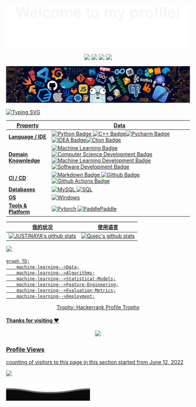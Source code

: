 ![](assets/Bottom_up.svg)

<!--   my-icons -->

<p align="center">
    <a href="https://github.com/JUSTINAYA/JUSTINAYA"><img src="https://img.shields.io/badge/status-updating-brightgreen.svg"></a>
    <a href="https://github.com/python/cpython"><img src="https://img.shields.io/badge/Python-3.10-FF1493.svg"></a>
    <a href="https://github.com/JUSTINAYA/JUSTINAYA/graphs/contributors"><img src="https://img.shields.io/github/contributors/JUSTINAYA/JUSTINAYA?color=blue"></a>
    <a href="https://github.com/JUSTINAYA/JUSTINAYA/network/members"><img src="https://img.shields.io/github/forks/JUSTINAYA/JUSTINAYA.svg?color=blue&logo=github">
</p>
<!--   my-header-img -->

<img src="/src/header_.png" alt="header_.png"/>

<!--   my-ticker -->    
![Typing SVG](https://readme-typing-svg.herokuapp.com?color=%2336BCF7&center=true&vCenter=true&width=800&lines=Hello+👋,+我是+JUSTINAYA;+欢迎来到我的主页!;还是在校大学生;Always+learning+new+things+;Machine+learning+enthusiast+)

<!--   my-skils -->

| Property              | Data                                                         |
| --------------------- | ------------------------------------------------------------ |
| **Language / IDE**    | ![Python Badge](https://img.shields.io/badge/-Python-3776AB?style=flat&logo=Python&logoColor=white) ![C++ Badge](https://img.shields.io/badge/-C++-3776AB?style=flat&logo=cplusplus&logoColor=white)![Pycharm Badge](https://img.shields.io/badge/-Pycharm-3776AB?style=flat&logo=Pycharm&logoColor=white)![IDEA Badge](https://img.shields.io/badge/-IDEA-3776AB?style=flat&logo=IntellijIDEA&logoColor=white)![Clion Badge](https://img.shields.io/badge/-Clion-3776AB?style=flat&logo=Clion&logoColor=white) |
| **Domain Knownledge** | [![Machine Learning Badge](https://img.shields.io/badge/-Machine%20Learning-01D277?style=flat&logoColor=white)](https://github.com/JUSTINAYA/JUSTINAYA) [![Computer Science Development Badge](https://img.shields.io/badge/-Computer%20Science-FAB040?style=flat&logoColor=white)](https://github.com/search?q=user%3AJUSTINAYA&type=Repositories) [![Machine Learning Development Badge](https://img.shields.io/badge/-Machine%20Learning-4C8CBF?style=flat&logoColor=white)](https://github.com/search?q=user%3AJUSTINAYA&type=Repositories) [![Software Development Badge](https://img.shields.io/badge/-Software%20Development-FF6600?style=flat&logoColor=white)](https://github.com/search?q=user%3AJUSTINAYA&type=Repositories) |
| **CI / CD**           | [![Markdown Badge](https://img.shields.io/badge/-Markdown-2088FF?style=flat&logo=Markdown&logoColor=white)](https://github.com/JUSTINAYA/JUSTINAYA) [![Github Badge](https://img.shields.io/badge/-Github%20-2088FF?style=flat&logo=Github&logoColor=white)](https://github.com/JUSTINAYA/JUSTINAYA) [![Github Actions Badge](https://img.shields.io/badge/-Git%20-2088FF?style=flat&logo=Git&logoColor=white)](https://github.com/JUSTINAYA/JUSTINAYA) |
| **Databases**         | <img alt="MySQL" src="https://camo.githubusercontent.com/e863bc79abf7a53150665ce9eb1a93f4fb6183af46bc3fb345ee5562736eb23c/68747470733a2f2f696d672e736869656c64732e696f2f62616467652f4d7953514c2d2532333030662e7376673f6c6f676f3d6d7973716c266c6f676f436f6c6f723d7768697465" data-canonical-src="https://img.shields.io/badge/MySQL-%2300f.svg?logo=mysql&amp;logoColor=white" style="max-width: 100%;"> <img src="https://camo.githubusercontent.com/c44ec7dbcddd4dea22204197ce11e45bea3ef03ff97e45294bf66ea793527706/68747470733a2f2f696d672e736869656c64732e696f2f62616467652f2d53514c2d626c61636b3f7374796c653d666c61742d737175617265266c6f676f3d706f737467726573716c266c6f676f436f6c6f723d626c7565" alt="SQL" data-canonical-src="https://img.shields.io/badge/-SQL-black?style=flat-square&amp;logo=postgresql&amp;logoColor=blue" style="max-width: 100%;"> |
| **OS**                | <a target="_blank" rel="noopener noreferrer" href="https://camo.githubusercontent.com/b44114213a5a462903bd69611bb6846f1dc41fe6f3230bd37c67c3d4eb65f08c/68747470733a2f2f696d672e736869656c64732e696f2f62616467652f2d57696e646f77732d626c61636b3f7374796c653d666c61742d737175617265266c6f676f3d77696e646f7773266c6f676f436f6c6f723d626c7565"><img src="https://camo.githubusercontent.com/b44114213a5a462903bd69611bb6846f1dc41fe6f3230bd37c67c3d4eb65f08c/68747470733a2f2f696d672e736869656c64732e696f2f62616467652f2d57696e646f77732d626c61636b3f7374796c653d666c61742d737175617265266c6f676f3d77696e646f7773266c6f676f436f6c6f723d626c7565" alt="Windows" data-canonical-src="https://img.shields.io/badge/-Windows-black?style=flat-square&amp;logo=windows&amp;logoColor=blue" style="max-width: 100%;"></a> |
| **Tools & Platform**  | ![Pytorch](https://img.shields.io/badge/Pytorch-F9AB00?style=for-the-badge&logo=Pytorch&color=525252) ![PaddlePaddle](https://img.shields.io/badge/PaddlePaddle-27338e?style=for-the-badge&logo=PaddlePaddle&logoColor=white) |

<!--   GitHub stats graph -->

|                           我的状况                           |                           使用语言                           |
| :----------------------------------------------------------: | :----------------------------------------------------------: |
| ![JUSTINAYA's github stats](https://github-readme-stats.vercel.app/api?username=JUSTINAYA&show_icons=true&theme=radical&include_all_commits=true) | ![Quiec's github stats](https://github-readme-stats.vercel.app/api/top-langs/?username=JUSTINAYA&theme=radical&layout=compact) |

<img class="center" img src="https://github-readme-streak-stats.herokuapp.com/?user=JUSTINAYA"></img>



<!--   grid-snake -->

<!--   skyline 
<a href="https://skyline.github.com/JUSTINAYA/2022"><img src="./assets/2022.gif" alt="" width="auto" height="auto" /></a>
-->

<!--  2d history skills -->



   <!--machine-learning-->
```mermaid
graph TD;
    machine-learning-->Data;
    machine-learning-->Algorithms;
    machine-learning-->Statistical-Models;
    machine-learning-->Feature-Engineering;
    machine-learning-->Evaluation-Metrics;
    machine-learning-->Deployment;
```

 


<div align="center">
<summary>Trophy: Hackerrank Profile Trophy</summary>
</div>

<p align="center"> 


#### Thanks for visiting :heart:

<p align="center"> 
<img src="https://profile-counter.glitch.me/JUSTINAYA/count.svg">  






### Profile Views
counting of visitors to this page in this section started from June 12, 2022

![](https://count.getloli.com/get/@JUSTINAYA.github.readme)

</p>



![](assets/Bottom_down.svg)